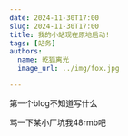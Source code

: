 ```yaml
---
date: 2024-11-30T17:00
slug: 2024-11-30T17:00
title: 我的小站现在原地启动!
tags: [站务]
authors:
  name: 乾狐离光
  image_url: ../img/fox.jpg

---
```


第一个blog不知道写什么

骂一下某小厂坑我48rmb吧